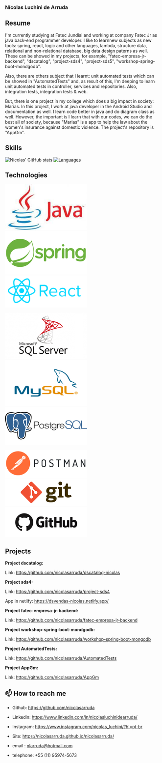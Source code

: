 ### Nícolas Luchini de Arruda 


## Resume

I'm currently studying at Fatec Jundiai and working at company Fatec Jr as java back-end programmer
developer. I like to learnnew subjects as new tools: spring, react, logic and other languages, lambda,
structure data, relational and non-relational database, big data design paterns as well. These can be
showed in my projects, for example, "fatec-empresa-jr-backend", "dscatalog", "project-sds4", 
"project-sds5", "workshop-spring-boot-mondgodb". 

Also, there are others subject that I learnt: 
unit automated tests which can be showed in "AutomatedTests" and, as result of this, 
I'm deeping to learn unit automated tests in controller, services and repositories. Also, integration tests,
integration tests & web.

But, there is one project in my college which does a big impact in society: Marias. In this project,
I work at java developer in the Android Studio and documentation as well. I learn code better in java 
and do diagram class as well. However, the important is I learn that with our codes, we can do the 
best all of society, because "Marias" is a app to help the law about the women's insurance against 
domestic violence. The project's repository is "AppGm".

## Skills

![Nicolas' GitHub stats](https://github-readme-stats.vercel.app/api?username=nicolasarruda&show_icons=true&theme=vue) [![Languages](https://github-readme-stats.vercel.app/api/top-langs/?username=nicolasarruda&layout=compact&hide=jupyter-notebook,hack&card_width=250)](https://github.com/anuraghazra/github-readme-stats)

## Technologies

![java](Images/java.png)  ![spring](Images/spring.png) ![react](Images/react.png)

![sqlserver](Images/sqlserver.png) ![mysql](Images/mysql.png) ![postgresql](Images/postgresql.png)

![postman](Images/postman.png) ![git](Images/git.png) ![github](Images/github.png)


## Projects

__Project dscatalog:__

Link: https://github.com/nicolasarruda/dscatalog-nicolas

__Project sds4:__

Link: https://github.com/nicolasarruda/project-sds4

App in netlify: https://dsvendas-nicolas.netlify.app/

__Project fatec-empresa-jr-backend:__

Link: https://github.com/nicolasarruda/fatec-empresa-jr-backend

__Project workshop-spring-boot-mondgodb:__

Link: https://github.com/nicolasarruda/workshop-spring-boot-mongodb

__Project AutomatedTests:__

Link: https://github.com/nicolasarruda/AutomatedTests

__Project AppGm:__

Link: https://github.com/nicolasarruda/AppGm

## 📫 How to reach me 

- Github: https://github.com/nicolasarruda
- Linkedin: https://www.linkedin.com/in/nicolasluchinidearruda/
- Instagram: https://www.instagram.com/nicolas_luchini/?hl=pt-br
- Site: https://nicolasarruda.github.io/nicolasarruda/

- email : nlarruda@hotmail.com
- telephone: +55 (11) 95974-5673
